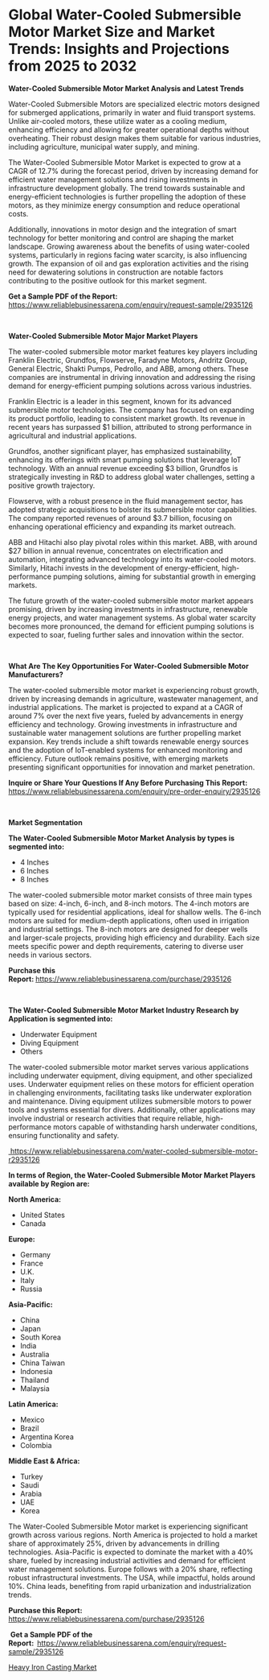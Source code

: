 <p><h1>Global Water-Cooled Submersible Motor Market Size and Market Trends: Insights and Projections from 2025 to 2032</h1></p><p><strong>Water-Cooled Submersible Motor Market Analysis and Latest Trends</strong></p>
<p><p>Water-Cooled Submersible Motors are specialized electric motors designed for submerged applications, primarily in water and fluid transport systems. Unlike air-cooled motors, these utilize water as a cooling medium, enhancing efficiency and allowing for greater operational depths without overheating. Their robust design makes them suitable for various industries, including agriculture, municipal water supply, and mining.</p><p>The Water-Cooled Submersible Motor Market is expected to grow at a CAGR of 12.7% during the forecast period, driven by increasing demand for efficient water management solutions and rising investments in infrastructure development globally. The trend towards sustainable and energy-efficient technologies is further propelling the adoption of these motors, as they minimize energy consumption and reduce operational costs.</p><p>Additionally, innovations in motor design and the integration of smart technology for better monitoring and control are shaping the market landscape. Growing awareness about the benefits of using water-cooled systems, particularly in regions facing water scarcity, is also influencing growth. The expansion of oil and gas exploration activities and the rising need for dewatering solutions in construction are notable factors contributing to the positive outlook for this market segment.</p></p>
<p><strong>Get a Sample PDF of the Report:&nbsp;</strong> <a href="https://www.reliablebusinessarena.com/enquiry/request-sample/2935126?utm_campaign=3224&utm_medium=2&utm_source=Github&utm_content=ia&utm_term=14032025&utm_id=water-cooled-submersible-motor">https://www.reliablebusinessarena.com/enquiry/request-sample/2935126</a></p>
<p>&nbsp;</p>
<p><strong>Water-Cooled Submersible Motor Major Market Players</strong></p>
<p><p>The water-cooled submersible motor market features key players including Franklin Electric, Grundfos, Flowserve, Faradyne Motors, Andritz Group, General Electric, Shakti Pumps, Pedrollo, and ABB, among others. These companies are instrumental in driving innovation and addressing the rising demand for energy-efficient pumping solutions across various industries.</p><p>Franklin Electric is a leader in this segment, known for its advanced submersible motor technologies. The company has focused on expanding its product portfolio, leading to consistent market growth. Its revenue in recent years has surpassed $1 billion, attributed to strong performance in agricultural and industrial applications.</p><p>Grundfos, another significant player, has emphasized sustainability, enhancing its offerings with smart pumping solutions that leverage IoT technology. With an annual revenue exceeding $3 billion, Grundfos is strategically investing in R&D to address global water challenges, setting a positive growth trajectory.</p><p>Flowserve, with a robust presence in the fluid management sector, has adopted strategic acquisitions to bolster its submersible motor capabilities. The company reported revenues of around $3.7 billion, focusing on enhancing operational efficiency and expanding its market outreach.</p><p>ABB and Hitachi also play pivotal roles within this market. ABB, with around $27 billion in annual revenue, concentrates on electrification and automation, integrating advanced technology into its water-cooled motors. Similarly, Hitachi invests in the development of energy-efficient, high-performance pumping solutions, aiming for substantial growth in emerging markets.</p><p>The future growth of the water-cooled submersible motor market appears promising, driven by increasing investments in infrastructure, renewable energy projects, and water management systems. As global water scarcity becomes more pronounced, the demand for efficient pumping solutions is expected to soar, fueling further sales and innovation within the sector.</p></p>
<p>&nbsp;</p>
<p><strong>What Are The Key Opportunities For Water-Cooled Submersible Motor Manufacturers?</strong></p>
<p><p>The water-cooled submersible motor market is experiencing robust growth, driven by increasing demands in agriculture, wastewater management, and industrial applications. The market is projected to expand at a CAGR of around 7% over the next five years, fueled by advancements in energy efficiency and technology. Growing investments in infrastructure and sustainable water management solutions are further propelling market expansion. Key trends include a shift towards renewable energy sources and the adoption of IoT-enabled systems for enhanced monitoring and efficiency. Future outlook remains positive, with emerging markets presenting significant opportunities for innovation and market penetration.</p></p>
<p><strong>Inquire or Share Your Questions If Any Before Purchasing This Report:</strong> <a href="https://www.reliablebusinessarena.com/enquiry/pre-order-enquiry/2935126?utm_campaign=3224&utm_medium=2&utm_source=Github&utm_content=ia&utm_term=14032025&utm_id=water-cooled-submersible-motor">https://www.reliablebusinessarena.com/enquiry/pre-order-enquiry/2935126</a></p>
<p>&nbsp;</p>
<p><strong>Market Segmentation</strong></p>
<p><strong>The Water-Cooled Submersible Motor Market Analysis by types is segmented into:</strong></p>
<p><ul><li>4 Inches</li><li>6 Inches</li><li>8 Inches</li></ul></p>
<p><p>The water-cooled submersible motor market consists of three main types based on size: 4-inch, 6-inch, and 8-inch motors. The 4-inch motors are typically used for residential applications, ideal for shallow wells. The 6-inch motors are suited for medium-depth applications, often used in irrigation and industrial settings. The 8-inch motors are designed for deeper wells and larger-scale projects, providing high efficiency and durability. Each size meets specific power and depth requirements, catering to diverse user needs in various sectors.</p></p>
<p><strong>Purchase this Report:&nbsp;</strong><a href="https://www.reliablebusinessarena.com/purchase/2935126?utm_campaign=3224&utm_medium=2&utm_source=Github&utm_content=ia&utm_term=14032025&utm_id=water-cooled-submersible-motor">https://www.reliablebusinessarena.com/purchase/2935126</a></p>
<p>&nbsp;</p>
<p><strong>The Water-Cooled Submersible Motor Market Industry Research by Application is segmented into:</strong></p>
<p><ul><li>Underwater Equipment</li><li>Diving Equipment</li><li>Others</li></ul></p>
<p><p>The water-cooled submersible motor market serves various applications including underwater equipment, diving equipment, and other specialized uses. Underwater equipment relies on these motors for efficient operation in challenging environments, facilitating tasks like underwater exploration and maintenance. Diving equipment utilizes submersible motors to power tools and systems essential for divers. Additionally, other applications may involve industrial or research activities that require reliable, high-performance motors capable of withstanding harsh underwater conditions, ensuring functionality and safety.</p></p>
<p><a href="https://www.reliablebusinessarena.com/water-cooled-submersible-motor-r2935126?utm_campaign=3224&utm_medium=2&utm_source=Github&utm_content=ia&utm_term=14032025&utm_id=water-cooled-submersible-motor">&nbsp;https://www.reliablebusinessarena.com/water-cooled-submersible-motor-r2935126</a></p>
<p><strong>In terms of Region, the Water-Cooled Submersible Motor Market Players available by Region are:</strong></p>
<p>
    <p> <strong> North America: </strong>
        <ul>
            <li>United States</li>
            <li>Canada</li>
        </ul>
        </p> 
    <p> <strong> Europe: </strong>
        <ul>
            <li>Germany</li>
            <li>France</li>
            <li>U.K.</li>
            <li>Italy</li>
            <li>Russia</li>
        </ul>
        </p> 
    <p> <strong> Asia-Pacific: </strong>
        <ul>
            <li>China</li>
            <li>Japan</li>
            <li>South Korea</li>
            <li>India</li>
            <li>Australia</li>
            <li>China Taiwan</li>
            <li>Indonesia</li>
            <li>Thailand</li>
            <li>Malaysia</li>
        </ul>
        </p> 
    <p> <strong> Latin America: </strong>
        <ul>
            <li>Mexico</li>
            <li>Brazil</li>
            <li>Argentina Korea</li>
            <li>Colombia</li>
        </ul>
        </p> 
    <p> <strong> Middle East & Africa: </strong>
        <ul>
            <li>Turkey</li>
            <li>Saudi</li>
            <li>Arabia</li>
            <li>UAE</li>
            <li>Korea</li>
        </ul>
    </p>
    </p>
<p><p>The Water-Cooled Submersible Motor market is experiencing significant growth across various regions. North America is projected to hold a market share of approximately 25%, driven by advancements in drilling technologies. Asia-Pacific is expected to dominate the market with a 40% share, fueled by increasing industrial activities and demand for efficient water management solutions. Europe follows with a 20% share, reflecting robust infrastructural investments. The USA, while impactful, holds around 10%. China leads, benefiting from rapid urbanization and industrialization trends.</p></p>
<p><strong>Purchase this Report: </strong><a href="https://www.reliablebusinessarena.com/purchase/2935126?utm_campaign=3224&utm_medium=2&utm_source=Github&utm_content=ia&utm_term=14032025&utm_id=water-cooled-submersible-motor">https://www.reliablebusinessarena.com/purchase/2935126</a></p>
<p>&nbsp;<strong>Get a Sample PDF of the Report:&nbsp;&nbsp;</strong><a href="https://www.reliablebusinessarena.com/enquiry/request-sample/2935126?utm_campaign=3224&utm_medium=2&utm_source=Github&utm_content=ia&utm_term=14032025&utm_id=water-cooled-submersible-motor">https://www.reliablebusinessarena.com/enquiry/request-sample/2935126</a></p>
<p><strong></strong></p>
<p><p><a href="https://github.com/daemluari/Market-Research-Report-List-1/blob/main/heavy-iron-casting-market.md?utm_campaign=3224&utm_medium=2&utm_source=Github&utm_content=ia&utm_term=14032025&utm_id=water-cooled-submersible-motor">Heavy Iron Casting Market</a></p></p>